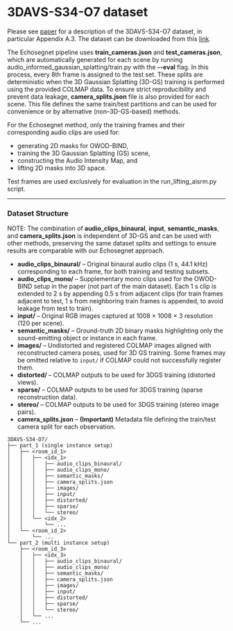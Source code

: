 # 3DAVS-S34-O7 dataset

Please see [paper](https://arxiv.org/pdf/2411.02236) for a description of the 3DAVS-S34-O7 dataset, in particular Appendix A.3.
The dataset can be downloaded from this [link](https://drive.google.com/file/d/1HG53HrcCnWCKBXF0lVVtEEkqebL-N9jT/view?usp=sharing).

The Echosegnet pipeline uses **train_cameras.json** and **test_cameras.json**, which are automatically generated for each scene by running audio_informed_gaussian_splatting/train.py with the **--eval** flag. In this process, every 8th frame is assigned to the test set. These splits are deterministic when the 3D Gaussian Splatting (3D-GS) training is performed using the provided COLMAP data.
To ensure strict reproducibility and prevent data leakage, **camera_splits.json** file is also provided for each scene. This file defines the same train/test partitions and can be used for convenience or by alternative (non–3D-GS-based) methods.

For the Echosegnet method, only the training frames and their corresponding audio clips are used for:

 - generating 2D masks for OWOD-BIND,
 - training the 3D Gaussian Splatting (GS) scene,
 - constructing the Audio Intensity Map, and
 - lifting 2D masks into 3D space.

Test frames are used exclusively for evaluation in the run_lifting_aisrm.py script.

***

### Dataset Structure

NOTE: The combination of **audio_clips_binaural**, **input**, **semantic_masks**, and **camera_splits.json** is independent of 3D-GS and can be used with other methods, preserving the same dataset splits and settings to ensure results are comparable with our Echosegnet approach.

- **audio_clips_binaural/** – Original binaural audio clips (1 s, 44.1 kHz) corresponding to each frame, for both training and testing subsets.  
- **audio_clips_mono/** – Supplementary mono clips used for the OWOD-BIND setup in the paper (not part of the main dataset). Each 1 s clip is extended to 2 s by appending 0.5 s from adjacent clips (for train frames adjacent to test, 1 s from neighboring train frames is appended, to avoid leakage from test to train).  
- **input/** – Original RGB images captured at 1008 × 1008 × 3 resolution (120 per scene).  
- **semantic_masks/** – Ground-truth 2D binary masks highlighting only the sound-emitting object or instance in each frame.  
- **images/** – Undistorted and registered COLMAP images aligned with reconstructed camera poses, used for 3D GS training. Some frames may be omitted relative to `input/` if COLMAP could not successfully register them.  
- **distorted/** – COLMAP outputs to be used for 3DGS training (distorted views).  
- **sparse/** – COLMAP outputs to be used for 3DGS training (sparse reconstruction data).  
- **stereo/** – COLMAP outputs to be used for 3DGS training (stereo image pairs).  
- **camera_splits.json** – **(Important)** Metadata file defining the train/test camera split for each observation.

```
3DAVS-S34-O7/
├── part_1 (single instance setup)
│   ├── <room_id_1>
│   │   ├── <idx_1>
│   │   │   ├── audio_clips_binaural/ 
│   │   │   ├── audio_clips_mono/ 
│   │   │   ├── semantic_masks/ 
│   │   │   ├── camera_splits.json
│   │   │   ├── images/ 
│   │   │   ├── input/
│   │   │   ├── distorted/ 
│   │   │   ├── sparse/ 
│   │   │   └── stereo/
│   │   └── <idx_2>
│   │       └── ...
│   └── <room_id_2>
│       └── ...
└── part_2 (multi instance setup)
    ├── <room_id_3>
    │   ├── <idx_3>
    │   │   ├── audio_clips_binaural/
    │   │   ├── audio_clips_mono/
    │   │   ├── semantic_masks/
    │   │   ├── camera_splits.json
    │   │   ├── images/
    │   │   ├── input/
    │   │   ├── distorted/ 
    │   │   ├── sparse/ 
    │   │   └── stereo/ 
    │   └── ...
    └── ...
```
